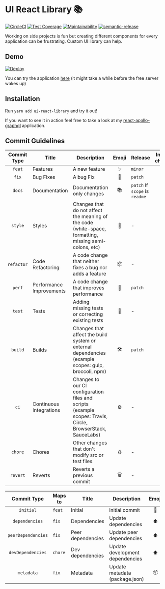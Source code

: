 # UI React Library 📚

[![CircleCI](https://circleci.com/gh/developer239/ui-react-library.svg?style=svg)](https://circleci.com/gh/developer239/ui-react-library)
[![Test Coverage](https://api.codeclimate.com/v1/badges/2e67c58143bc46edd516/test_coverage)](https://codeclimate.com/github/developer239/ui-react-library/test_coverag)
[![Maintainability](https://api.codeclimate.com/v1/badges/2e67c58143bc46edd516/maintainability)](https://codeclimate.com/github/developer239/ui-react-library/maintainability)
[![semantic-release](https://img.shields.io/badge/%20%20%F0%9F%93%A6%F0%9F%9A%80-semantic--release-e10079.svg)](https://github.com/semantic-release/semantic-release)

Working on side projects is fun but creating different components for every application can be frustrating. Custom UI library can help.

## Demo

[![Deploy](https://www.herokucdn.com/deploy/button.svg)](https://heroku.com/deploy)

You can try the application [here](https://react-ui-library.herokuapp.com) (it might take a while before the free server wakes up)

## Installation

Run `yarn add ui-react-library` and try it out!

If you want to see it in action feel free to take a look at my [react-apollo-graphql](https://github.com/developer239/react-apollo-graphql) application.

## Commit Guidelines

| Commit Type | Title                    | Description                                                                                                 | Emoji | Release                        | Include in changelog |
| :---------: | ------------------------ | ----------------------------------------------------------------------------------------------------------- | :---: | ------------------------------ | :------------------: |
|   `feat`    | Features                 | A new feature                                                                                               |  ✨   | `minor`                        |        `true`        |
|    `fix`    | Bug Fixes                | A bug Fix                                                                                                   |  🐛   | `patch`                        |        `true`        |
|   `docs`    | Documentation            | Documentation only changes                                                                                  |  📚   | `patch` if `scope` is `readme` |        `true`        |
|   `style`   | Styles                   | Changes that do not affect the meaning of the code (white-space, formatting, missing semi-colons, etc)      |  💎   | -                              |        `true`        |
| `refactor`  | Code Refactoring         | A code change that neither fixes a bug nor adds a feature                                                   |  📦   | -                              |        `true`        |
|   `perf`    | Performance Improvements | A code change that improves performance                                                                     |  🚀   | `patch`                        |        `true`        |
|   `test`    | Tests                    | Adding missing tests or correcting existing tests                                                           |  🚨   | -                              |        `true`        |
|   `build`   | Builds                   | Changes that affect the build system or external dependencies (example scopes: gulp, broccoli, npm)         |   🛠   | `patch`                        |        `true`        |
|    `ci`     | Continuous Integrations  | Changes to our CI configuration files and scripts (example scopes: Travis, Circle, BrowserStack, SauceLabs) |  ⚙️   | -                              |        `true`        |
|   `chore`   | Chores                   | Other changes that don't modify src or test files                                                           |  ♻️   | -                              |        `true`        |
|  `revert`   | Reverts                  | Reverts a previous commit                                                                                   |   🗑   | -                              |        `true`        |

|    Commit Type     | Maps to | Title             | Description                     | Emoji |
| :----------------: | ------- | ----------------- | ------------------------------- | :---: |
|     `initial`      | `feat`  | Initial           | Initial commit                  |  🎉   |
|   `dependencies`   | `fix`   | Dependencies      | Update dependencies             |  ⬆️   |
| `peerDependencies` | `fix`   | Peer dependencies | Update peer dependencies        |  ⬆️   |
| `devDependencies`  | `chore` | Dev dependencies  | Update development dependencies |  ⬆️   |
|     `metadata`     | `fix`   | Metadata          | Update metadata (package.json)  |  📦   |